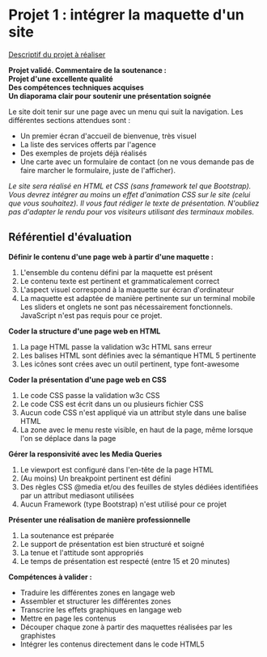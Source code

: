 # Projet 1 : intégrer la maquette d'un site

[Descriptif du projet à réaliser](https://openclassrooms.com/fr/projects/integrez-la-maquette-du-site-d-une-agence-web) 

**Projet validé. Commentaire de la soutenance :  
Projet d'une excellente qualité  
Des compétences techniques acquises  
Un diaporama clair pour soutenir une présentation soignée**

Le site doit tenir sur une page avec un menu qui suit la navigation. Les différentes sections attendues sont :

* Un premier écran d'accueil de bienvenue, très visuel
* La liste des services offerts par l'agence
* Des exemples de projets déjà réalisés
* Une carte avec un formulaire de contact (on ne vous demande pas de faire marcher le formulaire, juste de l'afficher).

*Le site sera réalisé en HTML et CSS (sans framework tel que Bootstrap).
Vous devrez intégrer au moins un effet d'animation CSS sur le site (celui que vous souhaitez).
Il vous faut rédiger le texte de présentation.
N'oubliez pas d'adapter le rendu pour vos visiteurs utilisant des terminaux mobiles.*

Référentiel d'évaluation
----------

**Définir le contenu d'une page web à partir d'une maquette :**
1. L'ensemble du contenu défini par la maquette est présent
2. Le contenu texte est pertinent et grammaticalement correct
3. L'aspect visuel correspond à la maquette sur écran d'ordinateur
4. La maquette est adaptée de manière pertinente sur un terminal mobile
Les sliders et onglets ne sont pas nécessairement fonctionnels. JavaScript n'est pas requis pour ce projet.

**Coder la structure d'une page web en HTML**
1. La page HTML passe la validation w3c HTML sans erreur
2. Les balises HTML sont définies avec la sémantique HTML 5 pertinente
3. Les icônes sont crées avec un outil pertinent, type  font-awesome

**Coder la présentation d'une page web en CSS**
1. Le code CSS passe la validation w3c CSS
2. Le code CSS est écrit dans un ou plusieurs fichier CSS
3. Aucun code CSS n'est appliqué via un attribut style  dans une balise HTML
4. La zone avec le menu reste visible, en haut de la page, même lorsque l'on se déplace dans la page

**Gérer la responsivité avec les Media Queries**
1. Le viewport est configuré dans l'en-tête de la page HTML
2. (Au moins) Un breakpoint pertinent est défini
3. Des règles CSS @media  et/ou des feuilles de styles dédiées identifiées par un attribut mediasont utilisées
4. Aucun Framework (type Bootstrap) n'est utilisé pour ce projet

**Présenter une réalisation de manière professionnelle**
1. La soutenance est préparée
2. Le support de présentation est bien structuré et soigné
3. La tenue et l'attitude sont appropriés
4. Le temps de présentation est respecté (entre 15 et 20 minutes)

**Compétences à valider :**
 * Traduire les différentes zones en langage web
 * Assembler et structurer les différentes zones
 * Transcrire les effets graphiques en langage web
* Mettre en page les contenus
 * Découper chaque zone à partir des maquettes réalisées par les graphistes
 * Intégrer les contenus directement dans le code HTML5
